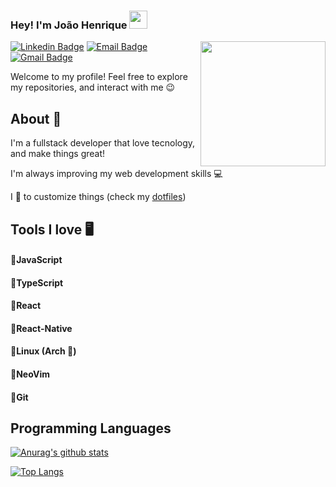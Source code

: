 ### Hey! I'm João Henrique <img src="https://github.com/TheDudeThatCode/TheDudeThatCode/blob/master/Assets/Hi.gif" width="29px">

<img align='right' src='https://user-images.githubusercontent.com/5713670/87202985-820dcb80-c2b6-11ea-9f56-7ec461c497c3.gif' width='200"'>

[![Linkedin Badge](https://img.shields.io/badge/-joãohenrique-blue?style=flat-square&logo=Linkedin&logoColor=white&link=https://www.linkedin.com/in/jo%C3%A3o-henrique-563b371a7/)](https://www.linkedin.com/in/jo%C3%A3o-henrique-563b371a7/)
[![Email Badge](https://img.shields.io/badge/-joaohenrique.hs@hotmail.com-03a57a?style=flat-square&logo=Gmail&logoColor=white&link=mailto:joaohenrique.hs@hotmail.com)](mailto:joaohenrique.hs@hotmail.com)
[![Gmail Badge](https://img.shields.io/badge/-joaohenriquehs2002@gmail.com-c14438?style=flat-square&logo=Gmail&logoColor=white&link=mailto:joaohenriquehs2002@gmail.com)](mailto:joaohenriquehs2002@gmail.com)

Welcome to my profile! Feel free to explore my repositories, and interact with me 😉

## About 🧐

I'm a fullstack developer that love tecnology, and make things great!

I'm always improving my web development skills 💻

I 💖 to customize things (check my [dotfiles](https://github.com/joaohenrique-hs/dotfiles))

## Tools I love 🖥

#### 🔹JavaScript
#### 🔹TypeScript
#### 🔹React
#### 🔹React-Native
#### 🔹Linux (Arch 🥰)
#### 🔹NeoVim
#### 🔹Git

## Programming Languages

[![Anurag's github stats](https://github-readme-stats.vercel.app/api?username=joaohenrique-hs&show_icons=true&theme=tokyonight)](https://github.com/anuraghazra/github-readme-stats)

[![Top Langs](https://github-readme-stats.vercel.app/api/top-langs/?username=joaohenrique-hs&hide=shell&theme=tokyonight&layout=compact)](https://github.com/anuraghazra/github-readme-stats)
<!--
**joaohenrique-hs/joaohenrique-hs** is a ✨ _special_ ✨ repository because its `README.md` (this file) appears on your GitHub profile.

Here are some ideas to get you started:

- 🔭 I’m currently working on ...
- 🌱 I’m currently learning ...
- 👯 I’m looking to collaborate on ...
- 🤔 I’m looking for help with ...
- 💬 Ask me about ...
- 📫 How to reach me: ...
- 😄 Pronouns: ...
- ⚡ Fun fact: ...
-->
